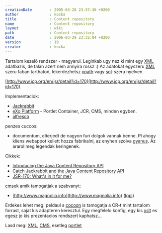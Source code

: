 ```yaml
---
creationDate        : 2005-03-28 23:37:36 +0200 
author              : kocka 
title               : Content repository 
name                : Content repository 
layout              : wiki 
path                : Content repository 
date                : 2006-03-29 23:32:04 +0200 
version             : 19 
creator             : kocka 
---
```

Tartalom kezelő rendszer - magyarul. Leginkab ugy nez ki mint egy [XML](XML.html) adatbazis, de talan azert nem annyira rossz :) Az adatokat egyszeru [XML](XML.html) szeru faban tarthatod, lekerdezhetsz [xpath](XPath.html) vagy [sql](SQL.html)-szeru nyelven.

[http://www.jcp.org/en/jsr/detail?id=170](http://www.jcp.org/en/jsr/detail?id=170)

Implementaciok:

*   [Jackrabbit](http://incubator.apache.org/jackrabbit/) 
*   [eXo Platform](http://www.exoplatform.org) - Portlet Container, JCR, CMS, minden egyben.
*   [alfresco](http://www.alfresco.org/)

penzes cuccos:

*   documentum, elterjedt de nagyon furi dolgok vannak benne. Pl ahogy kliens webappot kellett hozza fabrikalni, az enyhen szolva [gyanus](gyanus.html). Az ararol meg legendak keringenek.

Cikkek:

*   [Introducing the Java Content Repository API](http://www-128.ibm.com/developerworks/java/library/j-jcr/)
*   [Catch Jackrabbit and the Java Content Repository API](http://www.artima.com/lejava/articles/contentrepository.html)
*   [JSR-170: What's in it for me?](http://www.cmswatch.com/Feature/123?printable=1)

[cms](CMS.html)ek amik tamogatjak a szabvanyt:

*   [http://www.magnolia.info](http://www.magnolia.info) ([lgpl](LGPL.html))

Erdekes lehet meg: peldaul a [cocoon](cocoon.html) is tamogatja a CR-t mint tartalom forrast, sajat kis adapteren keresztul. Egy megfelelo konfig, egy kis [xslt](XSLT.html) es egesz jo kis prezentacios rendszert kaphatsz...

Lasd meg: [XML](XML.html), [CMS](CMS.html), esetleg [portlet](portlet.html)
